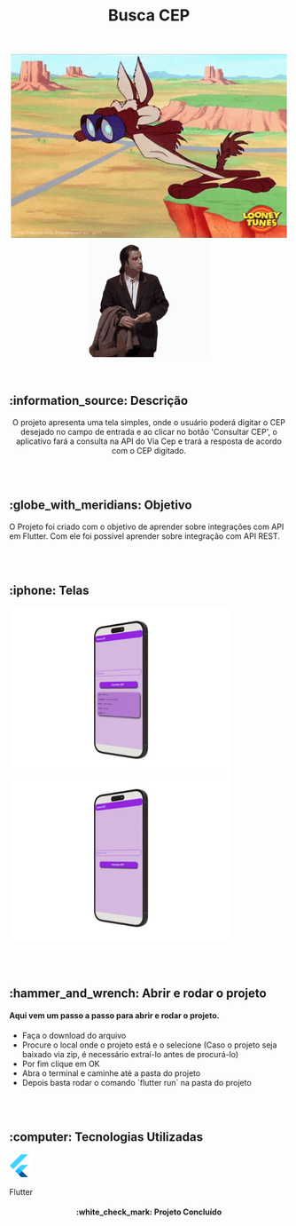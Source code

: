 <h1 align="center">
  Busca CEP
</h1>
<br></br>

<div align="center">
  <img src="imagens/coiote_procurando.gif" alt="Coiote com o binóculo">
  <img src="imagens/travolta_procurando.gif" alt="John Travolta confuso">
</div>
<br></br>

<h2> :information_source: Descrição </h2>
<p align="center">O projeto apresenta uma tela simples, onde o usuário poderá digitar o CEP desejado no campo de entrada e ao clicar no botão 'Consultar CEP', o aplicativo fará a consulta na API do Via Cep e trará a resposta de acordo com o CEP digitado.</p>
<br></br>

<h2> :globe_with_meridians: Objetivo</h2>
<p>O Projeto foi criado com o objetivo de aprender sobre integrações com API em Flutter. Com ele foi possível aprender sobre integração com API REST.</p>
<br></br>

<h2> :iphone: Telas</h2>
<p float="left">
  <img src="imagens/AppMockup.png" alt="Mockup da tela do aplicativo" width="400">
  <img src="imagens/AppMockup2.png" alt="Mockup da tela do aplicativo" width="400">
</p>
<br></br>

<h2> :hammer_and_wrench: Abrir e rodar o projeto </h2>
<h4>Aqui vem um passo a passo para abrir e rodar o projeto.</h4>
<ul>
  <li> Faça o download do arquivo </li>
  <li> Procure o local onde o projeto está e o selecione (Caso o projeto seja baixado via zip, é necessário extraí-lo antes de procurá-lo) </li>
  <li> Por fim clique em OK </li>
  <li> Abra o terminal e caminhe até a pasta do projeto </li>
  <li> Depois basta rodar o comando `flutter run` na pasta do projeto </li>
</ul>
<br></br>

<h2> :computer: Tecnologias Utilizadas</h2>

<div>
  <img src="imagens/Flutter.png" alt="Flutter">
  <p>Flutter</p>
</div>

<h4 align="center">
  :white_check_mark: Projeto Concluído
</h4>